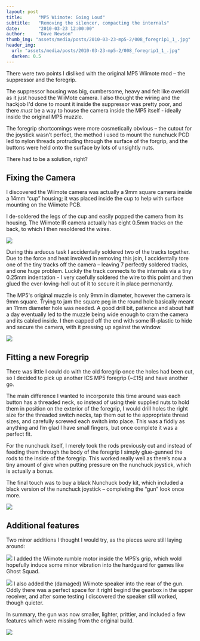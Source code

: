 ```yaml
---
layout: post
title:      "MP5 Wiimote: Going Loud"
subtitle:   "Removing the silencer, compacting the internals"
date:       "2010-03-23 12:00:00"
author:     "Dave Newson"
thumb_img: "assets/media/posts/2010-03-23-mp5-2/008_foregrip1_1_.jpg"
header_img:
  url: "assets/media/posts/2010-03-23-mp5-2/008_foregrip1_1_.jpg"
  darken: 0.5
---
```


There were two points I disliked with the original MP5 Wiimote mod – the suppressor and the foregrip.

The suppressor housing was big, cumbersome, heavy and felt like overkill as it just housed the WiiMote camera. I also thought the wiring and the hackjob I'd done to mount it inside the suppressor was pretty poor, and there _must_ be a way to house the camera inside the MP5 itself - ideally inside the original MP5 muzzle.

The foregrip shortcomings were more cosmetically obvious – the cutout for the joystick wasn’t perfect, the method i used to mount the nunchuck PCD led to nylon threads protruding through the surface of the forgrip, and the buttons were held onto the surface by lots of unsightly nuts.

There had to be a solution, right?

## Fixing the Camera


I discovered the Wiimote camera was actually a 9mm square camera inside a 14mm “cup” housing; it was placed inside the cup to help with surface mounting on the Wiimote PCB.

I de-soldered the legs of the cup and easily popped the camera from its housing. The Wiimote IR camera actually has eight 0.5mm tracks on the back, to which I then resoldered the wires.

[![](/assets/media/posts/2010-03-23-mp5-2/002_camera1_1_.jpg?w=300&tok=45470f)](/assets/media/posts/2010-03-23-mp5-2/002_camera1_1_.jpg "projects:mp5-wiimote:002_camera1_1_.jpg")

During this arduous task I accidentally soldered two of the tracks together. Due to the force and heat involved in removing this join, I accidentally tore one of the tiny tracks off the camera – leaving 7 perfectly soldered tracks, and one huge problem. Luckily the track connects to the internals via a tiny 0.25mm indentation - I very caefully soldered the wire to this point and then glued the ever-loving-hell out of it to secure it in place permenantly.

The MP5's original muzzle is only 9mm in diameter, however the camera is 9mm square. Trying to jam the square peg in the round hole basically meant an 11mm diameter hole was needed. A good drill bit, patience and about half a day eventually led to the muzzle being wide enough to cram the camera and its cabled inside. I then capped off the end with some IR-plastic to hide and secure the camera, with it pressing up against the window.

[![](/assets/media/posts/2010-03-23-mp5-2/007_camera1_1_.jpg?w=300&tok=a7b18d)](/assets/media/posts/2010-03-23-mp5-2/007_camera1_1_.jpg "projects:mp5-wiimote:007_camera1_1_.jpg")


## Fitting a new Foregrip

There was little I could do with the old foregrip once the holes had been cut, so I decided to pick up another ICS MP5 foregrip (~£15) and have another go.

The main difference I wanted to incorporate this time around was each button has a threaded neck, so instead of using their supplied nuts to hold them in position on the exterior of the foregrip, I would drill holes the right size for the threaded switch necks, tap them out to the appropriate thread sizes, and carefully screwed each switch into place. This was a fiddly as anything and I’m glad I have small fingers, but once complete it was a perfect fit.

For the nunchuck itself, I merely took the rods previously cut and instead of feeding them through the body of the foregrip I simply glue-gunned the rods to the inside of the foregrip. This worked really well as there’s now a tiny amount of give when putting pressure on the nunchuck joystick, which is actually a bonus.

The final touch was to buy a black Nunchuck body kit, which included a black version of the nunchuck joystick – completing the “gun” look once more.

[![](/assets/media/posts/2010-03-23-mp5-2/008_foregrip1_1_.jpg?w=300&tok=5abfc6)](/assets/media/posts/2010-03-23-mp5-2/008_foregrip1_1_.jpg "projects:mp5-wiimote:008_foregrip1_1_.jpg")

## Additional features

Two minor additions I thought I would try, as the pieces were still laying around:

[![](/assets/media/posts/2010-03-23-mp5-2/004_rumble1_1_.jpg?w=300&tok=8ebc80)](/assets/media/posts/2010-03-23-mp5-2/004_rumble1_1_.jpg "projects:mp5-wiimote:004_rumble1_1_.jpg") I added the Wiimote rumble motor inside the MP5′s grip, which wold hopefully induce some minor vibration into the hardguard for games like Ghost Squad.

[![](/assets/media/posts/2010-03-23-mp5-2/005_speaker1_1_.jpg?w=300&tok=47aebf)](/assets/media/posts/2010-03-23-mp5-2/005_speaker1_1_.jpg "projects:mp5-wiimote:005_speaker1_1_.jpg") I also added the (damaged) Wiimote speaker into the rear of the gun. Oddly there was a perfect space for it right begind the gearbox in the upper receiver, and after some testing I discovered the speaker still worked, though quieter.

In summary, the gun was now smaller, lighter, prittier, and included a few features which were missing from the original build.

[![](/assets/media/posts/2010-03-23-mp5-2/006_assembled1_1_.jpg?w=300&tok=1b2bbc)](/assets/media/posts/2010-03-23-mp5-2/006_assembled1_1_.jpg "projects:mp5-wiimote:006_assembled1_1_.jpg")
